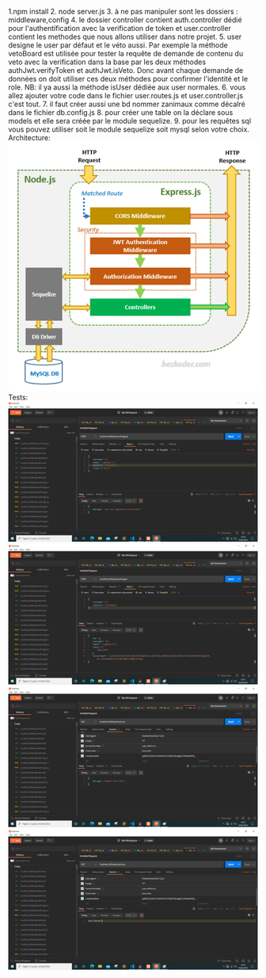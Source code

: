 1.npm install
2. node server.js
3. à ne pas manipuler sont les dossiers : middleware,config
4. le dossier controller contient auth.controller dédié pour l'authentification avec la verification de token
et user.controller contient les methodes que nous allons utiliser dans notre projet.
5. user designe le user par défaut et le véto aussi. Par exemple la méthode vetoBoard est utilisée pour tester la requête de demande de contenu
du veto avec la verification dans la base par les deux méthodes authJwt.verifyToken et authJwt.isVeto. Donc avant chaque demande de données on doit utiliser ces deux méthodes pour confirmer l'identité et le role. NB: il ya aussi la méthode isUser dédiée aux user normales.
6. vous allez ajouter votre code dans le fichier user.routes.js et user.controller.js c'est tout.
7. il faut créer aussi une bd nommer zanimaux comme décalré dans le fichier db.config.js
8. pour créer une table on la déclare sous models et elle sera créée par le module sequelize.
9. pour les requêtes sql vous pouvez utiliser soit le module sequelize soit mysql selon votre choix.
Architecture:
![plot](./architecture.png)
Tests:
![plot](./img1.png)
![plot](./img2.png)
![plot](./img3.png)
![plot](./img4.png)

